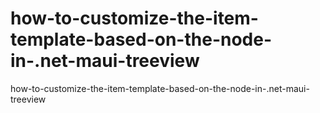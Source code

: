 # how-to-customize-the-item-template-based-on-the-node-in-.net-maui-treeview
how-to-customize-the-item-template-based-on-the-node-in-.net-maui-treeview
